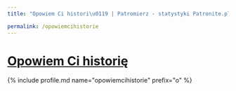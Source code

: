 ```yaml
---
title: "Opowiem Ci histori\u0119 | Patromierz - statystyki Patronite.pl"

permalink: /opowiemcihistorie
---
```


# [Opowiem Ci historię](https://patronite.pl/opowiemcihistorie)

{% include profile.md name="opowiemcihistorie" prefix="o" %}
